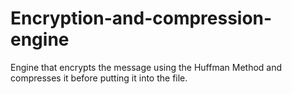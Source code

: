 # Encryption-and-compression-engine

Engine that encrypts the message using the Huffman Method and compresses it before putting it into the file.
